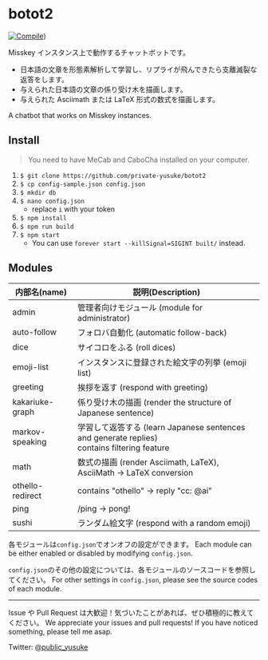 # botot2

[![Compile](https://github.com/private-yusuke/botot2/workflows/Compile/badge.svg)](https://github.com/private-yusuke/botot2/actions/runs/135598838))

Misskey インスタンス上で動作するチャットボットです。

- 日本語の文章を形態素解析して学習し、リプライが飛んできたら支離滅裂な返答をします。
- 与えられた日本語の文章の係り受け木を描画します。
- 与えられた Asciimath または LaTeX 形式の数式を描画します。

A chatbot that works on Misskey instances.

## Install

> You need to have MeCab and CaboCha installed on your computer.

1. `$ git clone https://github.com/private-yusuke/botot2`
2. `$ cp config-sample.json config.json`
3. `$ mkdir db`
4. `$ nano config.json`
   - replace `i` with your token
5. `$ npm install`
6. `$ npm run build`
7. `$ npm start`
   - You can use `forever start --killSignal=SIGINT built/` instead.

## Modules

| 内部名(name)     | 説明(Description)                                                                                |
| ---------------- | ------------------------------------------------------------------------------------------------ |
| admin            | 管理者向けモジュール (module for administrator)                                                  |
| auto-follow      | フォロバ自動化 (automatic follow-back)                                                           |
| dice             | サイコロをふる (roll dices)                                                                      |
| emoji-list       | インスタンスに登録された絵文字の列挙 (emoji list)                                                |
| greeting         | 挨拶を返す (respond with greeting)                                                               |
| kakariuke-graph  | 係り受け木の描画 (render the structure of Japanese sentence)                                     |
| markov-speaking  | 学習して返答する (learn Japanese sentences and generate replies)<br />contains filtering feature |
| math             | 数式の描画 (render Asciimath, LaTeX), AsciiMath -> LaTeX conversion                              |
| othello-redirect | contains "othello" -> reply "cc: @ai"                                                            |
| ping             | /ping -> pong!                                                                                   |
| sushi            | ランダム絵文字 (respond with a random emoji)                                                     |

各モジュールは`config.json`でオンオフの設定ができます。
Each module can be either enabled or disabled by modifying `config.json`.

`config.json`のその他の設定については、各モジュールのソースコードを参照してください。
For other settings in `config.json`, please see the source codes of each module.

---

Issue や Pull Request は大歓迎！気づいたことがあれば、ぜひ積極的に教えてください。
We appreciate your issues and pull requests! If you have noticed something, please tell me asap.

Twitter: [@public_yusuke](https://twitter.com/public_yusuke)
